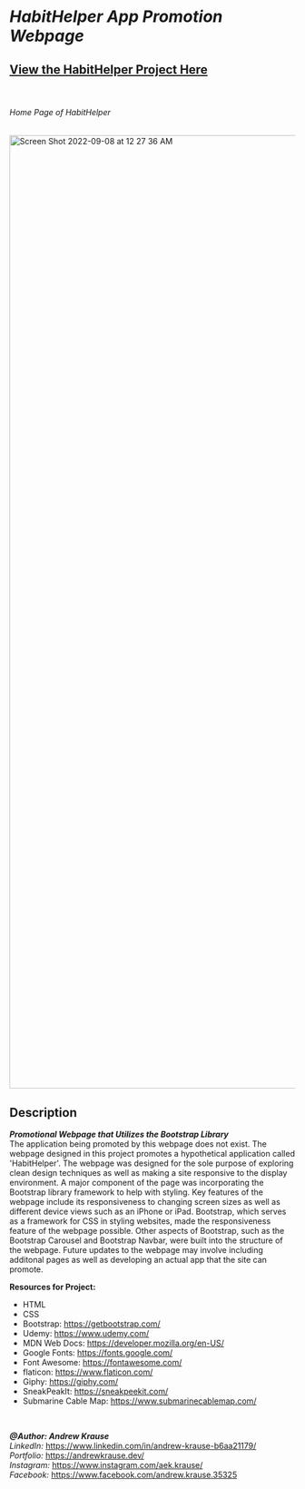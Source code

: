 # *HabitHelper App Promotion Webpage*
## **[View the HabitHelper Project Here](https://andrew-ekrause.github.io/HabitHelper-Promotional-Webpage/)**

<p>&nbsp;</p>

###### Home Page of HabitHelper
<img width="1680" alt="Screen Shot 2022-09-08 at 12 27 36 AM" src="https://user-images.githubusercontent.com/57727121/189041418-2cec9b2e-6ac0-4b3c-be1d-edd606bd7502.png">

## Description
**_Promotional Webpage that Utilizes the Bootstrap Library_** <br/>
The application being promoted by this webpage does not exist. The webpage designed in this project promotes a hypothetical application called 'HabitHelper'. The webpage was designed for the sole purpose of exploring clean design techniques as well as making a site responsive to the display environment. A major component of the page was incorporating the Bootstrap library framework to help with styling. Key features of the webpage include its responsiveness to changing screen sizes as well as different device views such as an iPhone or iPad. Bootstrap, which serves as a framework for CSS in styling websites, made the responsiveness feature of the webpage possible. Other aspects of Bootstrap, such as the Bootstrap Carousel and Bootstrap Navbar, were built into the structure of the webpage. Future updates to the webpage may involve including additonal pages as well as developing an actual app that the site can promote.

**Resources for Project:**
- HTML
- CSS
- Bootstrap: https://getbootstrap.com/
- Udemy: https://www.udemy.com/
- MDN Web Docs: https://developer.mozilla.org/en-US/
- Google Fonts: https://fonts.google.com/
- Font Awesome: https://fontawesome.com/
- flaticon: https://www.flaticon.com/
- Giphy: https://giphy.com/
- SneakPeakIt: https://sneakpeekit.com/
- Submarine Cable Map: https://www.submarinecablemap.com/
<p>&nbsp;</p>

**_@Author: Andrew Krause_** <br/>
*LinkedIn:* https://www.linkedin.com/in/andrew-krause-b6aa21179/ <br/>
*Portfolio:* https://andrewkrause.dev/ <br/>
*Instagram:* https://www.instagram.com/aek.krause/ <br/>
*Facebook:* https://www.facebook.com/andrew.krause.35325


